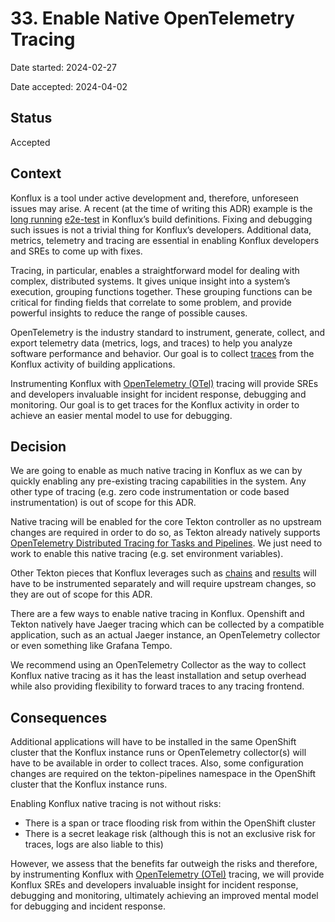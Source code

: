 # 33. Enable Native OpenTelemetry Tracing

Date started: 2024-02-27

Date accepted: 2024-04-02

## Status

Accepted

## Context

Konflux is a tool under active development and, therefore, unforeseen issues may arise. A recent (at the time of writing this ADR) example is the [long running](https://github.com/redhat-appstudio/build-definitions/pull/856/checks?check_run_id=22307468968) [e2e-test](https://github.com/redhat-appstudio/build-definitions/blob/main/.tekton/tasks/e2e-test.yaml) in Konflux’s build definitions. Fixing and debugging such issues is not a trivial thing for Konflux’s developers. Additional data, metrics, telemetry and tracing are essential in enabling Konflux developers and SREs to come up with fixes.

Tracing, in particular, enables a straightforward model for dealing with complex, distributed systems. It gives unique insight into a system’s execution, grouping functions together. These grouping functions can be critical for finding fields that correlate to some problem, and provide powerful insights to reduce the range of possible causes.

OpenTelemetry is the industry standard to instrument, generate, collect, and export telemetry data (metrics, logs, and traces) to help you analyze software performance and behavior. Our goal is to collect [traces](https://opentelemetry.io/docs/concepts/signals/traces/) from the Konflux activity of building applications.

Instrumenting Konflux with [OpenTelemetry (OTel)](https://opentelemetry.io/docs/) tracing will provide SREs and developers invaluable insight for incident response, debugging and monitoring. Our goal is to get traces for the Konflux activity in order to achieve an easier mental model to use for debugging.

## Decision

We are going to enable as much native tracing in Konflux as we can by quickly enabling any pre-existing tracing capabilities in the system. Any other type of tracing (e.g. zero code instrumentation or code based instrumentation) is out of scope for this ADR.

Native tracing will be enabled for the core Tekton controller as no upstream changes are required in order to do so, as Tekton  already natively supports [OpenTelemetry Distributed Tracing for Tasks and Pipelines](https://github.com/tektoncd/community/blob/main/teps/0124-distributed-tracing-for-tasks-and-pipelines.md). We just need to work to enable this native tracing (e.g. set environment variables).

Other Tekton pieces that Konflux leverages such as [chains](https://tekton.dev/docs/chains/) and [results](https://tekton.dev/docs/results/) will have to be instrumented separately and will require upstream changes, so they are out of scope for this ADR.

There are a few ways to enable native tracing in Konflux. Openshift and Tekton natively have Jaeger tracing which can be collected by a compatible application, such as an actual Jaeger instance, an OpenTelemetry collector or even something like Grafana Tempo.

We recommend using an OpenTelemetry Collector as the way to collect Konflux native tracing as it has the least installation and setup overhead while also providing flexibility to forward traces to any tracing frontend.

## Consequences

Additional applications will have to be installed in the same OpenShift cluster that the Konflux instance runs or OpenTelemetry collector(s) will have to be available in order to collect traces. Also, some configuration changes are required on the tekton-pipelines namespace in the OpenShift cluster that the Konflux instance runs.

Enabling Konflux native tracing is not without risks:
- There is a span or trace flooding risk from within the OpenShift cluster
- There is a secret leakage risk (although this is not an exclusive risk for traces, logs are also liable to this)

However, we assess that the benefits far outweigh the risks and therefore, by instrumenting Konflux with [OpenTelemetry (OTel)](https://opentelemetry.io/docs/) tracing, we will provide Konflux SREs and developers invaluable insight for incident response, debugging and monitoring, ultimately achieving an improved mental model for debugging and incident response.
